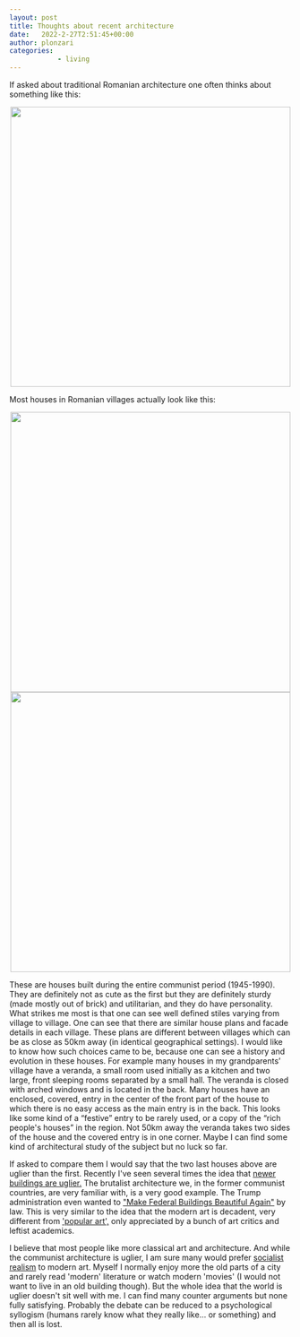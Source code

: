 ```yaml
---
layout: post
title: Thoughts about recent architecture
date:   2022-2-27T2:51:45+00:00
author: plonzari
categories: 
            - living
---
```


If asked about traditional Romanian architecture one often thinks about something like this:
<div style="text-align: center">
<a href="https://romaniadacia.wordpress.com/2014/10/28/traditional-rural-houses/"> 
<img src="{{ site.baseurl }}/assets/images/bucovina-romania-traditional-romanian-house-rural-romanians.jpg" width="500" /></a>
</div>

Most houses in Romanian villages actually look like this:

<div style="text-align: center">
<img src="{{ site.baseurl }}/assets/images/casa-de-vanzare-3-camere-gorj-racoti-44471575.jpg" width="500" />
<img src="{{ site.baseurl }}/assets/images/casa-de-vanzare-5-camere-dolj-calafat-117966358.jpg" width="500" />
</div>

These are houses built during the entire communist period (1945-1990). 
They are definitely not as cute as the first but they are definitely sturdy (made mostly out of brick) 
and utilitarian, and they do have personality. What strikes me most is that one can see well defined stiles 
varying from village to village. One can see that there are similar house plans and facade details in 
each village. These plans are different between villages which can be as close as 50km away 
(in identical geographical settings). I would like to know how such choices came to be, because one 
can see a history and evolution in these houses. For example many houses in my grandparents’ village 
have a veranda, a small room used initially as a kitchen and two large, front sleeping rooms separated 
by a small hall. The veranda is closed with arched windows and is located in the back. Many houses have 
an enclosed, covered, entry in the center of the front part of the house to which there is no easy access 
as the main entry is in the back. This looks like some kind of a “festive” entry to be rarely used, or 
a copy of the “rich people's houses” in the region. Not 50km away the veranda takes two sides of the 
house and the covered entry is in one corner. Maybe I can find some kind of architectural study of the 
subject but no luck so far.

If asked to compare them I would say that the two last houses above are uglier than the first. Recently 
I've seen several times the idea that 
<a href="https://www.worksinprogress.co/issue/against-the-survival-of-the-prettiest/"> newer 
buildings are uglier.</a> The brutalist architecture we, in the former communist countries, are very
familiar with, is a very good example. The Trump administration even wanted to 
<a href="https://www.nytimes.com/2020/12/21/arts/design/trump-executive-order-federal-buildings-architecture.html"> 
"Make Federal Buildings Beautiful Again"</a> by law. This is very similar to the idea that the modern 
art is decadent, very different from 
<a href="https://www.worksinprogress.co/issue/against-the-survival-of-the-prettiest/">'popular art',</a>
 only appreciated by a bunch of art critics and leftist
academics.

I believe that most people like more classical art and architecture. And while the communist 
architecture is uglier, I am sure many would prefer <a href="https://en.wikipedia.org/wiki/Socialist_realism#:~:text=Socialist%20realism%20is%20a%20style,countries%20after%20World%20War%20II."> 
socialist realism</a> to modern art.
Myself I normally enjoy more the old parts of a city and rarely read 'modern' literature or watch 
modern 'movies' (I would not want to live in an old building though).
But the whole idea that the world is uglier doesn't sit well with me. I can find many counter arguments but none
fully satisfying. Probably the debate can be reduced to a psychological syllogism (humans rarely know what 
they really like... or something) and then all is lost.
